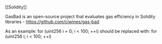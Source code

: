 [[Solidity]]

GasBad is an open-source project that evaluates gas efficiency in Solidity libraries - https://github.com/ciwines/gas-bad

As an example: 
	for (uint256 i = 0; i < 100; ++i)
should be replaced with:
	for (uint256 i; i < 100; ++i)
